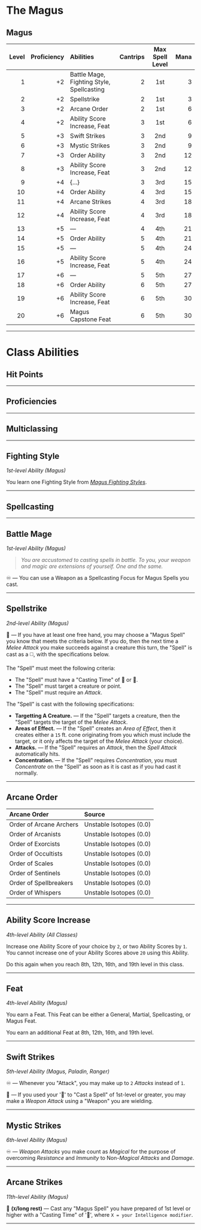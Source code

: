 # The Magus

## Magus

| Level | Proficiency | Abilities                                 | Cantrips | Max Spell Level | Mana |
|------:|------------:|:------------------------------------------|---------:|:---------------:|-----:|
|     1 |          +2 | Battle Mage, Fighting Style, Spellcasting |        2 |       1st       |    3 |
|     2 |          +2 | Spellstrike                               |        2 |       1st       |    3 |
|     3 |          +2 | Arcane Order                              |        2 |       1st       |    6 |
|     4 |          +2 | Ability Score Increase, Feat              |        3 |       1st       |    6 |
|     5 |          +3 | Swift Strikes                             |        3 |       2nd       |    9 |
|     6 |          +3 | Mystic Strikes                            |        3 |       2nd       |    9 |
|     7 |          +3 | Order Ability                             |        3 |       2nd       |   12 |
|     8 |          +3 | Ability Score Increase, Feat              |        3 |       2nd       |   12 |
|     9 |          +4 | {...}                                     |        3 |       3rd       |   15 |
|    10 |          +4 | Order Ability                             |        4 |       3rd       |   15 |
|    11 |          +4 | Arcane Strikes                            |        4 |       3rd       |   18 |
|    12 |          +4 | Ability Score Increase, Feat              |        4 |       3rd       |   18 |
|    13 |          +5 | —                                         |        4 |       4th       |   21 |
|    14 |          +5 | Order Ability                             |        5 |       4th       |   21 |
|    15 |          +5 | —                                         |        5 |       4th       |   24 |
|    16 |          +5 | Ability Score Increase, Feat              |        5 |       4th       |   24 |
|    17 |          +6 | —                                         |        5 |       5th       |   27 |
|    18 |          +6 | Order Ability                             |        6 |       5th       |   27 |
|    19 |          +6 | Ability Score Increase, Feat              |        6 |       5th       |   30 |
|    20 |          +6 | Magus Capstone Feat                       |        6 |       5th       |   30 |

---

# Class Abilities

## Hit Points

---

## Proficiencies

---

## Multiclassing

---

## Fighting Style
*1st-level Ability (Magus)*  

You learn one Fighting Style from [*Magus Fighting Styles*][MF].

---

## Spellcasting

---

## Battle Mage
*1st-level Ability (Magus)*  

> *You are accustomed to casting spells in battle. To you, your weapon and magic are extensions of yourself. One and the same.*

♾️ — You can use a Weapon as a Spellcasting Focus for Magus Spells you cast.

---

## Spellstrike
*2nd-level Ability (Magus)*  

🔷 — If you have at least one free hand, you may choose a "Magus Spell" you know that meets the criteria below. If you do, then the next time a *Melee Attack* you make succeeds against a creature this turn, the "Spell" is cast as a ◻️, with the specifications below.

The "Spell" must meet the following criteria:
* The "Spell" must have a "Casting Time" of 🔷 or 🔷.
* The "Spell" must target a creature or point.
* The "Spell" must require an *Attack*.

The "Spell" is cast with the following specifications:
* **Targetting A Creature.** — If the "Spell" targets a creature, then the "Spell" targets the target of the *Melee Attack*.
* **Areas of Effect.** — If the "Spell" creates an *Area of Effect*, then it creates either a `15` ft. cone originating from you which must include the target, or it only affects the target of the *Melee Attack* (your choice).
* **Attacks.** — If the "Spell" requires an *Attack*, then the *Spell Attack* automatically hits.
* **Concentration.** — If the "Spell" requires *Concentration*, you must *Concentrate* on the "Spell" as soon as it is cast as if you had cast it normally.

---

## Arcane Order

| Arcane Order            | Source                  |
|:------------------------|:------------------------|
| Order of Arcane Archers | Unstable Isotopes (0.0) |
| Order of Arcanists      | Unstable Isotopes (0.0) |
| Order of Exorcists      | Unstable Isotopes (0.0) |
| Order of Occultists     | Unstable Isotopes (0.0) |
| Order of Scales         | Unstable Isotopes (0.0) |
| Order of Sentinels      | Unstable Isotopes (0.0) |
| Order of Spellbreakers  | Unstable Isotopes (0.0) |
| Order of Whispers       | Unstable Isotopes (0.0) |

---

## Ability Score Increase
*4th-level Ability (All Classes)*  

Increase one Ability Score of your choice by `2`, or two Ability Scores by `1`. You cannot increase one of your Ability Scores above `20` using this Ability.

Do this again when you reach 8th, 12th, 16th, and 19th level in this class.

---

## Feat
*4th-level Ability (Magus)*  

You earn a Feat. This Feat can be either a General, Martial, Spellcasting, or Magus Feat.

You earn an additional Feat at 8th, 12th, 16th, and 19th level.

---

## Swift Strikes
*5th-level Ability (Magus, Paladin, Ranger)*  

♾️ — Whenever you "Attack", you may make up to `2` *Attacks* instead of `1`.

🔷 — If you used your '🔷' to "Cast a Spell" of 1st-level or greater, you may make a *Weapon Attack* using a "Weapon" you are wielding.

---

## Mystic Strikes
*6th-level Ability (Magus)*  

♾️ — *Weapon Attacks* you make count as *Magical* for the purpose of overcoming *Resistance* and *Immunity* to Non-*Magical* *Attacks* and *Damage*.

---

## Arcane Strikes
*11th-level Ability (Magus)*  

🔷 **(`X`/long rest)** — Cast any "Magus Spell" you have prepared of 1st level or higher with a "Casting Time" of '🔷', where `X = your Intelligence modifier`.

---

[MF]: ./Magus%20Fighting%20Styles.md
